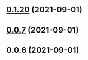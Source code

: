 ## [0.1.20](https://github.com/breezefeng/ZERO-UI/compare/v0.0.2...v0.1.20) (2021-09-01)



## [0.0.7](https://github.com/breezefeng/ZERO-UI/compare/v0.0.6...v0.0.7) (2021-09-01)



## 0.0.6 (2021-09-01)



